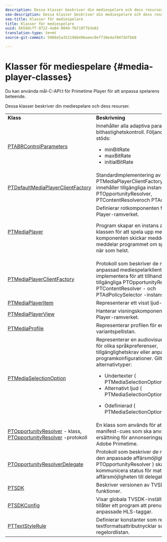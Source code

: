 ```yaml
---
description: Dessa klasser beskriver din mediespelare och dess resurser.
seo-description: Dessa klasser beskriver din mediespelare och dess resurser.
seo-title: Klasser för mediespelare
title: Klasser för mediespelare
uuid: 6b59dcff-9722-4a84-9049-f6f10f7b3e82
translation-type: tm+mt
source-git-commit: 5908e5a3521966496aeec0ef730e4a704fddfb68

---
```



# Klasser för mediespelare {#media-player-classes}

Du kan använda mål-C-API:t för Primetime Player för att anpassa spelarens beteende.

Dessa klasser beskriver din mediespelare och dess resurser.

<table frame="all" colsep="1" rowsep="1" id="table_bm2_wl2_2m"> 
 <tbody> 
  <tr rowsep="1"> 
   <td colname="1"><b>Klass</b> </td> 
   <td colname="2"><b>Beskrivning</b> </td> 
  </tr> 
  <tr rowsep="1"> 
   <td colname="1"><span class="codeph"><a href="https://help.adobe.com/en_US/primetime/api/psdk/appledoc/Classes/PTABRControlParameters.html" format="html" scope="external"> PTABRControlParameters</a></span> </td> 
   <td colname="2">Innehåller alla adaptiva parametrar för bithastighetskontroll. Följande parametrar stöds: 
    <ul id="ul_pnh_hm2_2m"> 
     <li id="li_46572FE1EB514AFF8C9F731E44DAF30B"><span class="codeph"> minBitRate</span> </li> 
     <li id="li_A10C75C9A5234241A5B84A4139F4D143"><span class="codeph"> maxBitRate</span> </li> 
     <li id="li_4E77E367A2E848D2B3E1A9C52209A7B2"><span class="codeph"> initialBitRate</span> </li> 
    </ul> </td> 
  </tr> 
  <tr rowsep="1"> 
   <td colname="1"><span class="codeph"><a href="https://help.adobe.com/en_US/primetime/api/psdk/appledoc/Classes/PTDefaultMediaPlayerClientFactory.html" format="html" scope="external"> PTDefaultMediaPlayerClientFactory</a></span> </td> 
   <td colname="2"> Standardimplementering av <span class="codeph"> PTMediaPlayerClientFactory</span> i TVSDK. Den innehåller tillgängliga instanser av <span class="codeph"> PTOpportunityResolver</span>, <span class="codeph"> PTContentResolver</span>och <span class="codeph"> PTAdPolicySelector</span> . </td> 
  </tr> 
  <tr rowsep="1"> 
   <td colname="1"><span class="codeph"><a href="https://help.adobe.com/en_US/primetime/api/psdk/appledoc/Classes/PTMediaPlayer.html" format="html" scope="external"> PTMediaPlayer</a></span> </td> 
   <td colname="2">Definierar rotkomponenten för Primetime Player-ramverket. <p>Program skapar en instans av den här klassen för att spela upp media. Den här komponenten skickar meddelanden som meddelar programmet om spelarens status när som helst. </p> </td> 
  </tr> 
  <tr rowsep="1"> 
   <td colname="1"><span class="codeph"><a href="https://help.adobe.com/en_US/primetime/api/psdk/appledoc/Protocols/PTMediaPlayerClientFactory.html" format="html" scope="external"> PTMediaPlayerClientFactory</a></span> </td> 
   <td colname="2"> Protokoll som beskriver de metoder som en anpassad mediespelarklientfabrik ska implementera för att tillhandahålla tillgängliga <span class="codeph"> PTOpportunityResolver</span> -, <span class="codeph"> PTContentResolver</span> - och <span class="codeph"> PTAdPolicySelector</span> -instanser. </td> 
  </tr> 
  <tr rowsep="1"> 
   <td colname="1"><span class="codeph"><a href="https://help.adobe.com/en_US/primetime/api/psdk/appledoc/Classes/PTMediaPlayerItem.html" format="html" scope="external"> PTMediaPlayerItem</a></span> </td> 
   <td colname="2"> Representerar ett visst ljud-video-medium. </td> 
  </tr> 
  <tr rowsep="1"> 
   <td colname="1"><span class="codeph"><a href="https://help.adobe.com/en_US/primetime/api/psdk/appledoc/Classes/PTMediaPlayerView.html" format="html" scope="external"> PTMediaPlayerView</a></span> </td> 
   <td colname="2"> Hanterar visningskomponenten i Primetime Player-ramverket. </td> 
  </tr> 
  <tr rowsep="1"> 
   <td colname="1"><span class="codeph"><a href="https://help.adobe.com/en_US/primetime/api/psdk/appledoc/Classes/PTMediaProfile.html" format="html" scope="external"> PTMediaProfile</a></span> </td> 
   <td colname="2"> Representerar profilen för en enskild ström i variantspellistan. </td> 
  </tr> 
  <tr rowsep="1"> 
   <td colname="1"><span class="codeph"><a href="https://help.adobe.com/en_US/primetime/api/psdk/appledoc/Classes/PTMediaSelectionOption.html" format="html" scope="external"> PTMediaSelectionOption</a></span> </td> 
   <td colname="2">Representerar en audiovisuell medieresurs för olika språkpreferenser, tillgänglighetskrav eller anpassade programkonfigurationer. Giltiga alternativtyper: 
    <ul id="ul_p2q_gn2_2m"> 
     <li id="li_46BE5AE49732481FB6D336FFF896E5AD">Undertexter (<span class="codeph"> PTMediaSelectionOptionTypeSubtitle</span>) </li> 
     <li id="li_6CEADCA12D4A48B7AE4A539985F32119">Alternativt ljud (<span class="codeph"> PTMediaSelectionOptionTypeAudio</span>) </li> 
     <li id="li_248D3D997F8A4B6E9B48869F84060D1F"> <p>Odefinierad (<span class="codeph"> PTMediaSelectionOptionTypeUndefined</span>) </p> </li> 
    </ul> </td> 
  </tr> 
  <tr rowsep="1"> 
   <td colname="1"><span class="codeph"><a href="https://help.adobe.com/en_US/primetime/api/psdk/appledoc/Classes/PTOpportunityResolver.html" format="html" scope="external"> PTOpportunityResolver</a> - </span> klass, <span class="codeph"><a href="https://help.adobe.com/en_US/primetime/api/psdk/appledoc/Protocols/PTOpportunityResolver.html" format="html" scope="external"> PTOpportunityResolver</a> -protokoll</span> </td> 
   <td colname="2"> En klass som används för att bearbeta in-manifest-cues som ska användas som ersättning för annonseringsprocessen i Adobe Primetime. </td> 
  </tr> 
  <tr rowsep="1"> 
   <td colname="1"><span class="codeph"><a href="https://help.adobe.com/en_US/primetime/api/psdk/appledoc/Protocols/PTOpportunityResolverDelegate.html" format="html" scope="external"> PTOpportunityResolverDelegate</a></span> </td> 
   <td colname="2"> Protokoll som beskriver de metoder som den anpassade affärsmöjlighetslösaren ( <span class="codeph"> PTOpportunityResolver</span> ) ska använda för att kommunicera status för matchningen av affärsmöjligheten till delegaten. </td> 
  </tr> 
  <tr rowsep="1"> 
   <td colname="1"><span class="codeph"><a href="https://help.adobe.com/en_US/primetime/api/psdk/appledoc/Classes/PTSDK.html" format="html" scope="external"> PTSDK</a></span> </td> 
   <td colname="2"> Beskriver versionen av TVSDK och dess funktioner. </td> 
  </tr> 
  <tr rowsep="1"> 
   <td colname="1"><span class="codeph"><a href="https://help.adobe.com/en_US/primetime/api/psdk/appledoc/Classes/PTSDKConfig.html" format="html" scope="external"> PTSDKConfig</a></span> </td> 
   <td colname="2"> Visar globala TVSDK-inställningar och tillåter ett program att prenumerera på anpassade HLS-taggar. </td> 
  </tr> 
  <tr rowsep="1"> 
   <td colname="1"><span class="codeph"><a href="https://help.adobe.com/en_US/primetime/api/psdk/appledoc/Classes/PTTextStyleRule.html" format="html" scope="external"> PTTextStyleRule</a></span> </td> 
   <td colname="2"> Definierar konstanter som representerar textformatsattributnycklar som utgör regelordlistan. </td> 
  </tr> 
 </tbody> 
</table>

